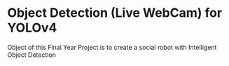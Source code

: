 <h1> Object Detection (Live WebCam) for YOLOv4 </h1>
Object of this Final Year Project is to create a social robot with Intelligent Object Detection
